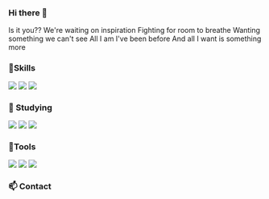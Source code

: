 ### Hi there 👋

<!--
**Eunsook-Lee/Eunsook-Lee** is a ✨ _special_ ✨ repository because its `README.md` (this file) appears on your GitHub profile.

Here are some ideas to get you started:

- 🔭 I’m currently working on ...
- 🌱 I’m currently learning ...
- 👯 I’m looking to collaborate on ...
- 🤔 I’m looking for help with ...
- 💬 Ask me about ...
- 📫 How to reach me: ...
- 😄 Pronouns: ...
- ⚡ Fun fact: ...
-->
<!-- ![header](https://capsule-render.vercel.app/api?type=waving&color=4FE6D0&height=300&section=header&text=minseo%20cho&fontSize=70)
-->

Is it you??
We're waiting on inspiration
Fighting for room to breathe
Wanting something we can't see
All I am I've been before
And all I want is something more

###  :muscle:Skills
<p>

<img src="https://img.shields.io/badge/JAVA-007396?style=flat-square&logo=JAVA&logoColor=white" />
<img src="https://img.shields.io/badge/JAVASCRIPT-007396?style=flat-square&logo=JAVA&logoColor=white" />
<img src="https://img.shields.io/badge/MYSQL-007396?style=flat-square&logo=MYSQL&logoColor=white" />

</p>

### :seedling: Studying
<p>
<img src="https://img.shields.io/badge/React-61DAFB?style=flat-square&logo=React&logoColor=white" />
<img src="https://img.shields.io/badge/Spring-6DB33F?style=flat-square&logo=jQuery&logoColor=white" />
<img src="https://img.shields.io/badge/SpringBoot-6DB33F?style=flat-square&logo=SpringBoot&logoColor=white" />
</p>  

###  :hammer:Tools

<p>
<img src="https://img.shields.io/badge/Notion-181717?style=flat-square&logoGitHub&logoColor=white" />
<img src="https://img.shields.io/badge/Slack-E34F26?style=flat-square&logo=HTML5&logoColor=white" />
<img src="https://img.shields.io/badge/Git-F05032?style=flat-square&logo=Git&logoColor=white" />
</p>





###  :mailbox: Contact
